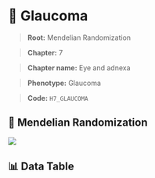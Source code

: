 # 🧪 Glaucoma

> **Root:** Mendelian Randomization

> **Chapter:** 7  

> **Chapter name:** Eye and adnexa

> **Phenotype:** Glaucoma  

> **Code:** `H7_GLAUCOMA`

## 🧬 Mendelian Randomization  

<img src="/MR/Figures/Forward/H7_GLAUCOMA.png"/>

## 📊 Data Table

<CsvTableMRF src="/MR_Data/Forward/H7_GLAUCOMA.csv"/>
